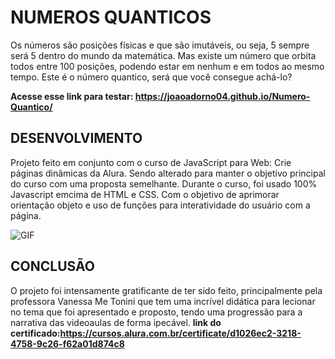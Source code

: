 # NUMEROS QUANTICOS
Os números são posições físicas e que são imutáveis, ou seja, 5 sempre será 5 dentro do mundo da matemática. Mas existe um número que orbita todos entre 100 posições, podendo estar em nenhum e em todos ao mesmo tempo. Este é o número quantico, será que você consegue achá-lo?

**Acesse esse link para testar: https://joaoadorno04.github.io/Numero-Quantico/**

## DESENVOLVIMENTO
Projeto feito em conjunto com o curso de JavaScript para Web: Crie páginas dinâmicas da Alura. Sendo alterado para manter o objetivo principal do curso com uma proposta semelhante.
Durante o curso, foi usado 100% Javascript emcima de HTML e CSS. Com o objetivo de aprimorar orientação objeto e uso de funções para interatividade do usuário com a página.

![GIF](https://user-images.githubusercontent.com/109123053/211212317-485aac33-1dad-43fb-a085-239ca22ecc79.gif)


## CONCLUSÃO
O projeto foi intensamente gratificante de ter sido feito, principalmente pela professora Vanessa Me Tonini que tem uma incrível didática para lecionar no tema que foi apresentado e proposto, tendo uma progressão para a narrativa das videoaulas de forma ipecável.
**link do certificado:https://cursos.alura.com.br/certificate/d1026ec2-3218-4758-9c26-f62a01d874c8**
